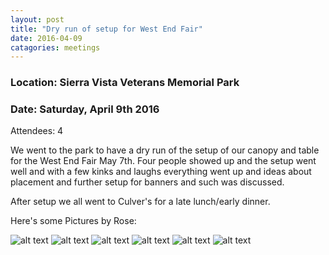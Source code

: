 ```yaml
---
layout: post
title: "Dry run of setup for West End Fair"
date: 2016-04-09
catagories: meetings
---
```

### Location: Sierra Vista Veterans Memorial Park

### Date: Saturday, April 9th 2016

Attendees: 4

We went to the park to have a dry run of the setup of our canopy and table for the West End Fair May 7th.  Four people showed up and the setup went well and with a few kinks and laughs everything went up and ideas about placement and further setup for banners and such was discussed.

After setup we all went to Culver's for a late lunch/early dinner.

Here's some Pictures by Rose:

![alt text](https://raw.githubusercontent.com/CochiseLinuxUsersGroup/CochiseLinuxUsersGroup.github.io/master/images/CLUG_meeting_4-9-2016%20%281%29.jpg "WEF Setup 1")
![alt text](https://raw.githubusercontent.com/CochiseLinuxUsersGroup/CochiseLinuxUsersGroup.github.io/master/images/CLUG_meeting_4-9-2016%20%282%29.jpg "WEF Setup 2")
![alt text](https://raw.githubusercontent.com/CochiseLinuxUsersGroup/CochiseLinuxUsersGroup.github.io/master/images/CLUG_meeting_4-9-2016%20%283%29.jpg "WEF Setup 3")
![alt text](https://raw.githubusercontent.com/CochiseLinuxUsersGroup/CochiseLinuxUsersGroup.github.io/master/images/CLUG_meeting_4-9-2016%20%284%29.jpg "WEF Setup 4")
![alt text](https://raw.githubusercontent.com/CochiseLinuxUsersGroup/CochiseLinuxUsersGroup.github.io/master/images/CLUG_meeting_4-9-2016%20%285%29.jpg "WEF Setup 5")
![alt text](https://raw.githubusercontent.com/CochiseLinuxUsersGroup/CochiseLinuxUsersGroup.github.io/master/images/CLUG_meeting_4-9-2016%20%286%29.jpg "WEF Setup 6")
